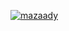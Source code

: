 [![mazaady](https://img.shields.io/endpoint?url=https://dashboard.cypress.io/badge/count/95rnwu/master&style=flat&logo=cypress)](https://dashboard.cypress.io/projects/95rnwu/runs)
